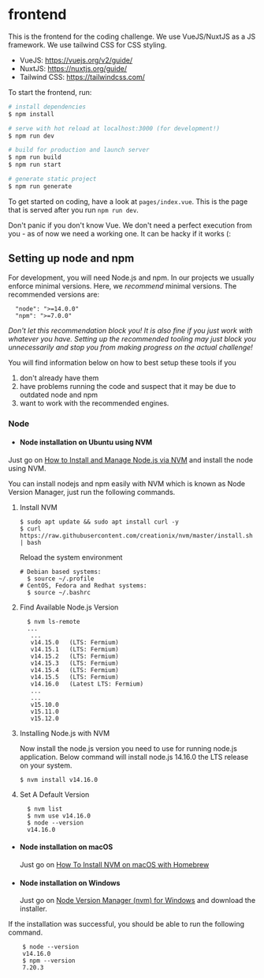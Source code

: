 # frontend

This is the frontend for the coding challenge. We use VueJS/NuxtJS as a JS framework. We use tailwind CSS for CSS styling.

- VueJS: https://vuejs.org/v2/guide/
- NuxtJS: https://nuxtjs.org/guide/
- Tailwind CSS: https://tailwindcss.com/

To start the frontend, run:

```sh
# install dependencies
$ npm install

# serve with hot reload at localhost:3000 (for development!)
$ npm run dev

# build for production and launch server
$ npm run build
$ npm run start

# generate static project
$ npm run generate
```

To get started on coding, have a look at `pages/index.vue`. This is the page that is served after you run `npm run dev`.

Don't panic if you don't know Vue. We don't need a perfect execution from you - as of now we need a working one. It can be hacky if it works (:

## Setting up node and npm

For development, you will need Node.js and npm. In our projects we usually enforce minimal versions. Here, we _recommend_ minimal versions. The recommended versions are:
```
  "node": ">=14.0.0"
  "npm": ">=7.0.0"
```
_Don't let this recommendation block you! It is also fine if you just work with whatever you have. Setting up the recommended tooling may just block you unnecessarily and stop you from making progress on the actual challenge!_

You will find information below on how to best setup these tools if you

  1. don't already have them
  2. have problems running the code and suspect that it may be due to outdated node and npm
  3. want to work with the recommended engines.


### Node

- #### Node installation on Ubuntu using NVM
Just go on [How to Install and Manage Node.js via NVM](https://tecadmin.net/install-nodejs-with-nvm/) and install the node using NVM.

  You can install nodejs and npm easily with NVM which is known as Node Version Manager, just run the following commands.

  1.  Install NVM

      ```
      $ sudo apt update && sudo apt install curl -y
      $ curl https://raw.githubusercontent.com/creationix/nvm/master/install.sh | bash
      ```
      Reload the system environment
      ```
      # Debian based systems:
        $ source ~/.profile
      # CentOS, Fedora and Redhat systems:
        $ source ~/.bashrc
      ```
   2. Find Available Node.js Version
      ```
        $ nvm ls-remote
        ...
         ...
         v14.15.0   (LTS: Fermium)
         v14.15.1   (LTS: Fermium)
         v14.15.2   (LTS: Fermium)
         v14.15.3   (LTS: Fermium)
         v14.15.4   (LTS: Fermium)
         v14.15.5   (LTS: Fermium)
         v14.16.0   (Latest LTS: Fermium)
         ...
         ...
         v15.10.0
         v15.11.0
         v15.12.0
      ```
  3. Installing Node.js with NVM

      Now install the node.js version you need to use for running node.js application. Below command will install node.js 14.16.0 the LTS release on your system.
      ```
      $ nvm install v14.16.0
      ```

  4. Set A Default Version

      ```
        $ nvm list
        $ nvm use v14.16.0
        $ node --version
        v14.16.0
      ```
- #### Node installation on macOS

  Just go on [How To Install NVM on macOS with Homebrew](https://tecadmin.net/install-nvm-macos-with-homebrew//)

- #### Node installation on Windows

  Just go on [Node Version Manager (nvm) for Windows](https://github.com/coreybutler/nvm-windows)  and download the installer.


If the installation was successful, you should be able to run the following command.
```
    $ node --version
    v14.16.0
    $ npm --version
    7.20.3
```
